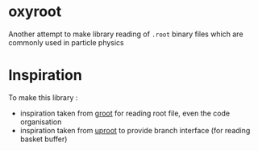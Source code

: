 oxyroot
=======

Another attempt to make library reading of `.root` binary files which are commonly used in particle physics

# Inspiration

To make this library :

- inspiration taken from [groot](https://github.com/go-hep/hep/tree/main/groot) for reading root file, even the code
  organisation
- inspiration taken from [uproot](https://github.com/scikit-hep/uproot5) to provide branch interface (for reading basket
  buffer) 
